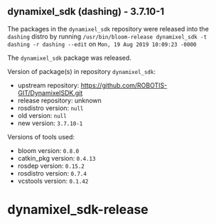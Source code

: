 ## dynamixel_sdk (dashing) - 3.7.10-1

The packages in the `dynamixel_sdk` repository were released into the `dashing` distro by running `/usr/bin/bloom-release dynamixel_sdk -t dashing -r dashing --edit` on `Mon, 19 Aug 2019 10:09:23 -0000`

The `dynamixel_sdk` package was released.

Version of package(s) in repository `dynamixel_sdk`:

- upstream repository: https://github.com/ROBOTIS-GIT/DynamixelSDK.git
- release repository: unknown
- rosdistro version: `null`
- old version: `null`
- new version: `3.7.10-1`

Versions of tools used:

- bloom version: `0.8.0`
- catkin_pkg version: `0.4.13`
- rosdep version: `0.15.2`
- rosdistro version: `0.7.4`
- vcstools version: `0.1.42`


# dynamixel_sdk-release